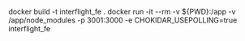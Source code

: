docker build -t interflight_fe .
docker run -it --rm -v ${PWD}:/app -v /app/node_modules -p 3001:3000 -e CHOKIDAR_USEPOLLING=true interflight_fe